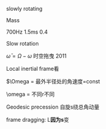 slowly rotating

Mass 

700Hz 1.5ms 0.4

Slow rotation 

$\bar{\omega}=\Omega-\omega$ 时空拖曳 2011

Local inertial frame看

$\Omega = 最外半径处的角速度=const

\omega = 不同r不同



Geodesic precession 自旋s绕总角动量

frame dragging: L**因为s**变